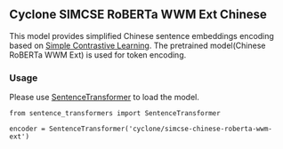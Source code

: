 ## Cyclone SIMCSE RoBERTa WWM Ext Chinese

This model provides simplified Chinese sentence embeddings encoding based on [Simple Contrastive Learning](https://arxiv.org/abs/2104.08821).
The pretrained model(Chinese RoBERTa WWM Ext) is used for token encoding.

### Usage
Please use [SentenceTransformer](https://github.com/UKPLab/sentence-transformers) to load the model.

    from sentence_transformers import SentenceTransformer
    
    encoder = SentenceTransformer('cyclone/simcse-chinese-roberta-wwm-ext')